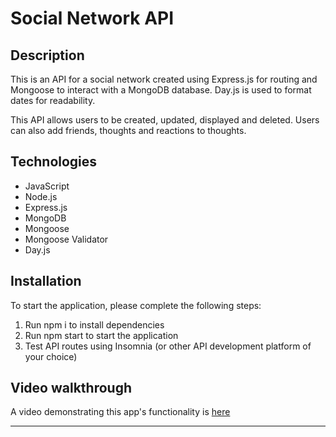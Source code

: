 # Social Network API

## Description

This is an API for a social network created using Express.js for routing and Mongoose to interact with a MongoDB database. Day.js is used to format dates for readability.

This API allows users to be created, updated, displayed and deleted. Users can also add friends, thoughts and reactions to thoughts.

## Technologies

- JavaScript
- Node.js
- Express.js
- MongoDB
- Mongoose
- Mongoose Validator
- Day.js

## Installation

To start the application, please complete the following steps:

1. Run npm i to install dependencies
2. Run npm start to start the application
3. Test API routes using Insomnia (or other API development platform of your choice)

## Video walkthrough

A video demonstrating this app's functionality is [here](TBC)

---